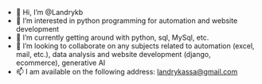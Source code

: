 - 👋 Hi, I’m @Landrykb
- 👀 I’m interested in python programming for automation and website development
- 🌱 I’m currently getting around with python, sql, MySql, etc.
- 💞️ I’m looking to collaborate on any subjects related to automation (excel, mail, etc.), data analysis and website development (django, ecommerce), generative AI
- 📫 I am available on the following address: landrykassa@gmail.com

<!---
Landrykb/Landrykb is a ✨ special ✨ repository because its `README.md` (this file) appears on your GitHub profile.
You can click the Preview link to take a look at your changes.
--->
